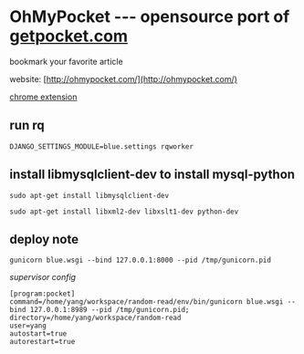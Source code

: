 OhMyPocket --- opensource port of [getpocket.com](getpocket.com)
===========

bookmark your favorite article


website: [http://ohmypocket.com/](http://ohmypocket.com/)

[chrome extension](https://chrome.google.com/webstore/detail/ohmypocket/fohphbjhkhgnkcpbjfieodolhbllaeff)


## run rq

`DJANGO_SETTINGS_MODULE=blue.settings rqworker`

## install libmysqlclient-dev to install mysql-python  

`sudo apt-get install libmysqlclient-dev`

`sudo apt-get install libxml2-dev libxslt1-dev python-dev`


## deploy note

`gunicorn blue.wsgi --bind 127.0.0.1:8000 --pid /tmp/gunicorn.pid`


*supervisor config*
```
[program:pocket]
command=/home/yang/workspace/random-read/env/bin/gunicorn blue.wsgi --bind 127.0.0.1:8989 --pid /tmp/gunicorn.pid;
directory=/home/yang/workspace/random-read
user=yang
autostart=true
autorestart=true
```
